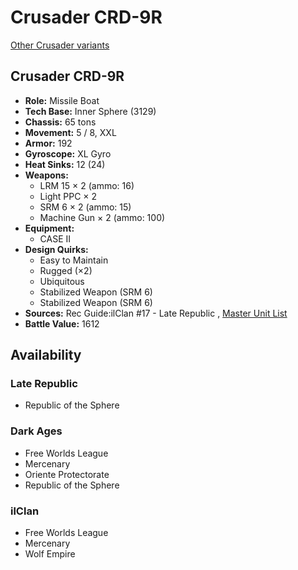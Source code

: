 # Crusader CRD-9R 

[Other Crusader variants](../crusader.md) 

## Crusader CRD-9R 

- **Role:** Missile Boat 
- **Tech Base:** Inner Sphere (3129) 
- **Chassis:** 65 tons 
- **Movement:** 5 / 8, XXL 
- **Armor:** 192 
- **Gyroscope:** XL Gyro 
- **Heat Sinks:** 12 (24) 
- **Weapons:** 
  - LRM 15 × 2 (ammo: 16) 
  - Light PPC × 2 
  - SRM 6 × 2 (ammo: 15) 
  - Machine Gun × 2 (ammo: 100) 
- **Equipment:** 
  - CASE II 
- **Design Quirks:** 
  - Easy to Maintain 
  - Rugged (×2) 
  - Ubiquitous 
  - Stabilized Weapon (SRM 6) 
  - Stabilized Weapon (SRM 6) 
- **Sources:** Rec Guide:ilClan #17 - Late Republic , [Master Unit List](http://masterunitlist.info/Unit/Details/8233) 
- **Battle Value:** 1612 

## Availability 

### Late Republic 

- Republic of the Sphere 

### Dark Ages 

- Free Worlds League 
- Mercenary 
- Oriente Protectorate 
- Republic of the Sphere 

### ilClan 

- Free Worlds League 
- Mercenary 
- Wolf Empire 

